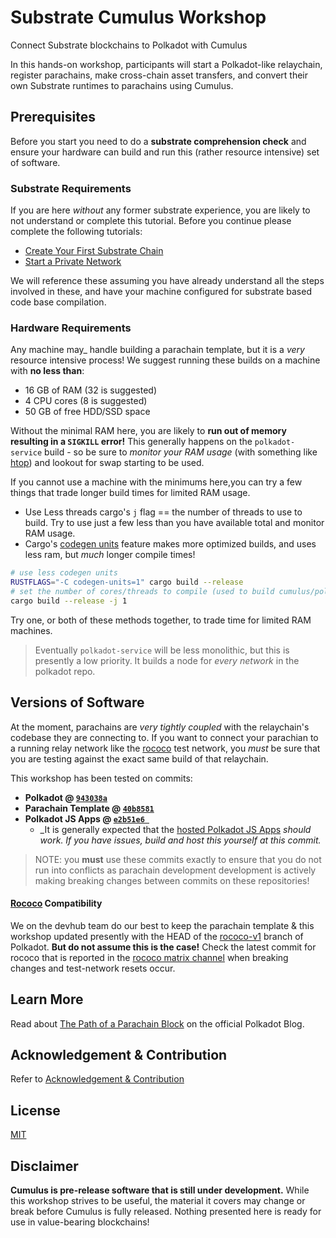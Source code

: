 # Substrate Cumulus Workshop

Connect Substrate blockchains to Polkadot with Cumulus

In this hands-on workshop, participants will start a Polkadot-like relaychain, register
parachains, make cross-chain asset transfers, and convert their own Substrate runtimes to
parachains using Cumulus.

## Prerequisites

Before you start you need to do a **substrate comprehension check** and ensure your hardware
can build and run this (rather resource intensive) set of software.


### Substrate Requirements 

If you are here _without_ any former substrate experience, you are likely to not understand or
complete this tutorial. Before you continue please complete the following tutorials:

- [Create Your First Substrate Chain](https://substrate.dev/docs/en/tutorials/create-your-first-substrate-chain/)
- [Start a Private Network](https://substrate.dev/docs/en/tutorials/start-a-private-network/)

We will reference these assuming you have already understand all the steps involved in these,
and have your machine configured for substrate based code base compilation.

### Hardware Requirements

Any machine may_ handle building a parachain template, but it is a _very_ resource intensive process!
We suggest running these builds on a machine with **no less than**:
- 16 GB of RAM (32 is suggested)
- 4 CPU cores (8 is suggested)
- 50 GB of free HDD/SSD space

Without the minimal RAM here, you are likely to **run out of memory resulting in a `SIGKILL` error!**
This generally happens on the `polkadot-service` build - so be sure to *monitor your RAM usage*
(with something like [htop](https://htop.dev/)) and lookout for swap starting to be used.

If you cannot use a machine with the minimums here,you can try a few things that trade longer build 
times for limited RAM usage.
- Use Less threads cargo's `j` flag == the number of threads to use to build.
  Try to use just a few less than you have available total and monitor RAM usage.
- Cargo's [codegen units](](https://doc.rust-lang.org/cargo/reference/profiles.html#codegen-units)) 
  feature makes more optimized builds, and uses less ram, but _much_ longer compile times!

```bash
# use less codegen units
RUSTFLAGS="-C codegen-units=1" cargo build --release 
# set the number of cores/threads to compile (used to build cumulus/polkadot on rpi 3)
cargo build --release -j 1
```

Try one, or both of these methods together, to trade time for limited RAM machines. 

> Eventually `polkadot-service` will be less monolithic, but this is presently a low priority.
> It builds a node for _every network_ in the polkadot repo.

## Versions of Software

At the moment, parachains are _very tightly coupled_ with the relaychain's codebase they are 
connecting to. If you want to connect your parachian to a running relay network like the 
[rococo](https://wiki.polkadot.network/docs/en/build-parachains-rococo) test network, you _must_
be sure that you are testing against the exact same build of that relaychain. 

This workshop has been tested on commits:

- **Polkadot @ [`943038a`](https://github.com/paritytech/polkadot/commit/943038a888bfaf736142642e2610b248f7af486c)**
- **Parachain Template @ [`40b8581`](https://github.com/substrate-developer-hub/substrate-parachain-template/commit/40b858149b212e493da08d80e0fc5b06a6b0b72d)**
- **Polkadot JS Apps @ [`e2b51e6 `](https://github.com/polkadot-js/apps/commit/e2b51e6033f0a0c25fffc037be18d1326e1e8f39)**
    - _It is generally expected that the [hosted Polkadot JS Apps](https://polkadot.js.org/apps/#/explorer)
      _should work. If you have issues, build and host this yourself at this commit._

> NOTE: you **must** use these commits exactly to ensure that you do not run into conflicts as parachain development
> development is actively making breaking changes between commits on these repositories!

#### [Rococo](https://wiki.polkadot.network/docs/en/build-parachains-rococo) Compatibility

We on the devhub team do our best to keep the parachain template & this workshop updated presently
with the HEAD of the [rococo-v1](https://github.com/paritytech/polkadot/commits/rococo-v1) branch
of Polkadot. **But do not assume this is the case!** Check the latest commit for rococo that is
reported in the [rococo matrix channel](https://matrix.to/#/#rococo:matrix.parity.io) when breaking
changes and test-network resets occur.

## Learn More

Read about [The Path of a Parachain Block](https://polkadot.network/the-path-of-a-parachain-block/) on the official
Polkadot Blog.

## Acknowledgement & Contribution

Refer to [Acknowledgement & Contribution](acknowledgement-contribution.md)

## License

[MIT](LICENCE)

## Disclaimer

**Cumulus is pre-release software that is still under development.** While this workshop strives to be useful, the material
it covers may change or break before Cumulus is fully released. Nothing presented here is ready for use in value-bearing
blockchains!